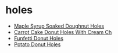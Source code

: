 # holes

 * [Maple Syrup Soaked Doughnut Holes](../index/m/maple-syrup-soaked-doughnut-holes-380633.json)
 * [Carrot Cake Donut Holes With Cream Ch](../index/c/carrot-cake-donut-holes-with-cream-ch.json)
 * [Funfetti Donut Holes](../index/f/funfetti-donut-holes.json)
 * [Potato Donut Holes](../index/p/potato-donut-holes.json)
